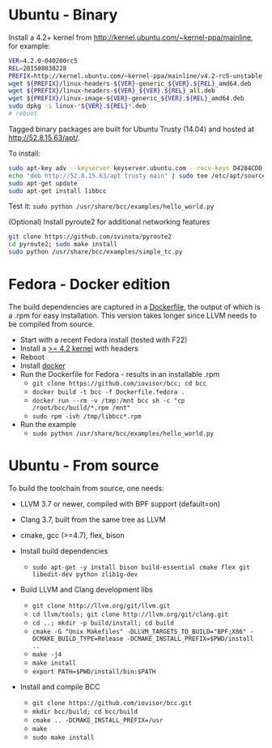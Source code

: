 # Ubuntu - Binary

Install a 4.2+ kernel from http://kernel.ubuntu.com/~kernel-ppa/mainline,
for example:

```bash
VER=4.2.0-040200rc5
REL=201508030228
PREFIX=http://kernel.ubuntu.com/~kernel-ppa/mainline/v4.2-rc5-unstable
wget ${PREFIX}/linux-headers-${VER}-generic_${VER}.${REL}_amd64.deb
wget ${PREFIX}/linux-headers-${VER}_${VER}.${REL}_all.deb
wget ${PREFIX}/linux-image-${VER}-generic_${VER}.${REL}_amd64.deb
sudo dpkg -i linux-*${VER}.${REL}*.deb
# reboot
```

Tagged binary packages are built for Ubuntu Trusty (14.04) and hosted at
http://52.8.15.63/apt/.

To install:
```bash
sudo apt-key adv --keyserver keyserver.ubuntu.com --recv-keys D4284CDD
echo "deb http://52.8.15.63/apt trusty main" | sudo tee /etc/apt/sources.list.d/iovisor.list
sudo apt-get update
sudo apt-get install libbcc
```

Test it:
`sudo python /usr/share/bcc/examples/hello_world.py`

(Optional) Install pyroute2 for additional networking features
```bash
git clone https://github.com/svinota/pyroute2
cd pyroute2; sudo make install
sudo python /usr/share/bcc/examples/simple_tc.py
```

# Fedora - Docker edition

The build dependencies are captured in a [Dockerfile](Dockerfile.fedora), the
output of which is a .rpm for easy installation. This version takes longer since
LLVM needs to be compiled from source.

* Start with a recent Fedora install (tested with F22)
* Install a [>= 4.2 kernel](http://alt.fedoraproject.org/pub/alt/rawhide-kernel-nodebug/x86_64/)
  with headers
* Reboot
* Install [docker](https://docs.docker.com/installation/fedora/)
* Run the Dockerfile for Fedora - results in an installable .rpm
  * `git clone https://github.com/iovisor/bcc; cd bcc`
  * `docker build -t bcc -f Dockerfile.fedora .`
  * `docker run --rm -v /tmp:/mnt bcc sh -c "cp /root/bcc/build/*.rpm /mnt"`
  * `sudo rpm -ivh /tmp/libbcc*.rpm`
* Run the example
  * `sudo python /usr/share/bcc/examples/hello_world.py`

# Ubuntu - From source

To build the toolchain from source, one needs:
* LLVM 3.7 or newer, compiled with BPF support (default=on)
* Clang 3.7, built from the same tree as LLVM
* cmake, gcc (>=4.7), flex, bison

* Install build dependencies
  * `sudo apt-get -y install bison build-essential cmake flex git libedit-dev python zlib1g-dev`
* Build LLVM and Clang development libs
  * `git clone http://llvm.org/git/llvm.git`
  * `cd llvm/tools; git clone http://llvm.org/git/clang.git`
  * `cd ..; mkdir -p build/install; cd build`
  * `cmake -G "Unix Makefiles" -DLLVM_TARGETS_TO_BUILD="BPF;X86" -DCMAKE_BUILD_TYPE=Release -DCMAKE_INSTALL_PREFIX=$PWD/install ..`
  * `make -j4`
  * `make install`
  * `export PATH=$PWD/install/bin:$PATH`
* Install and compile BCC
  * `git clone https://github.com/iovisor/bcc.git`
  * `mkdir bcc/build; cd bcc/build`
  * `cmake .. -DCMAKE_INSTALL_PREFIX=/usr`
  * `make`
  * `sudo make install`

